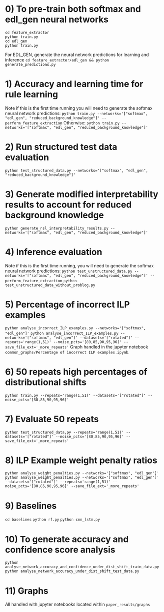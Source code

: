 # 0) To pre-train both softmax and edl_gen neural networks
```
cd feature_extractor
python train.py
cd edl_gen
python train.py
```

For EDL_GEN, generate the neural network predictions for learning and inference
`cd feature_extractor/edl_gen && python generate_predictions.py`

# 1) Accuracy and learning time for rule learning
Note if this is the first time running you will need to generate the softmax neural network predictions:
`python train.py --networks='["softmax", "edl_gen", "reduced_background_knowledge"]' --perform_feature_extraction`
Otherwise:
`python train.py --networks='["softmax", "edl_gen", "reduced_background_knowledge"]'`

# 2) Run structured test data evaluation
`python test_structured_data.py --networks='["softmax", "edl_gen", "reduced_background_knowledge"]'`

# 3) Generate modified interpretability results to account for reduced background knowledge
`python generate_nsl_interpretability_results.py --networks='["softmax", "edl_gen", "reduced_background_knowledge"]'`

# 4) Inference evaluation
Note if this is the first time running, you will need to generate the softmax neural network predictions:
`python test_unstructured_data.py --networks='["softmax", "edl_gen", "reduced_background_knowledge"]' --perform_feature_extraction`
`python test_unstructured_data_without_problog.py`

# 5) Percentage of incorrect ILP examples
`python analyse_incorrect_ILP_examples.py --networks='["softmax", "edl_gen"]'`
`python analyse_incorrect_ILP_examples.py --networks='["softmax", "edl_gen"]' --datasets='["rotated"]' --repeats='range(1,51)' --noise_pcts='[80,85,90,95,96]' --save_file_ext='_more_repeats'`
Graph handled in the jupyter notebook `common_graphs/Percentage of incorrect ILP examples.ipynb`.

# 6) 50 repeats high percentages of distributional shifts
`python train.py --repeats='range(1,51)' --datasets='["rotated"]' --noise_pcts='[80,85,90,95,96]'`

# 7) Evaluate 50 repeats
`python test_structured_data.py --repeats='range(1,51)' --datasets='["rotated"]' --noise_pcts='[80,85,90,95,96]' --save_file_ext='_more_repeats'`

# 8) ILP Example weight penalty ratios
`python analyse_weight_penalties.py --networks='["softmax", "edl_gen"]'`
`python analyse_weight_penalties.py --networks='["softmax", "edl_gen"]' --datasets='["rotated"]' --repeats='range(1,51)' --noise_pcts='[80,85,90,95,96]' --save_file_ext='_more_repeats'`

# 9) Baselines
`cd baselines`
`python rf.py`
`python cnn_lstm.py`

# 10) To generate accuracy and confidence score analysis
`python analyse_network_accuracy_and_confidence_under_dist_shift_train_data.py`
`python analyse_network_accuracy_under_dist_shift_test_data.py`

# 11) Graphs
All handled with jupyter notebooks located within `paper_results/graphs`
